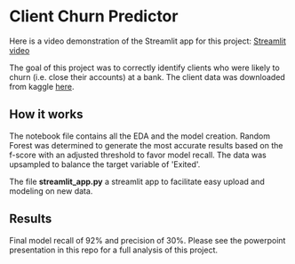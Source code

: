 # Client Churn Predictor

Here is a video demonstration of the Streamlit app for this project: [Streamlit video](https://www.youtube.com/watch?v=EgYYRRCrR-E)

The goal of this project was to correctly identify clients who were likely to churn (i.e. close their accounts) at a bank. The client data was downloaded from kaggle
[here](https://www.kaggle.com/santoshd3/bank-customers).

## How it works

The notebook file contains all the EDA and the model creation. Random Forest was determined to generate the most accurate results based on the f-score with an adjusted threshold to favor model recall. The data was upsampled to  balance the target variable of 'Exited'.

The file **streamlit_app.py** a streamlit app to facilitate easy upload and modeling on new data. 

## Results

Final model recall of 92% and precision of 30%. Please see the powerpoint presentation in this repo for a full analysis of this project.
